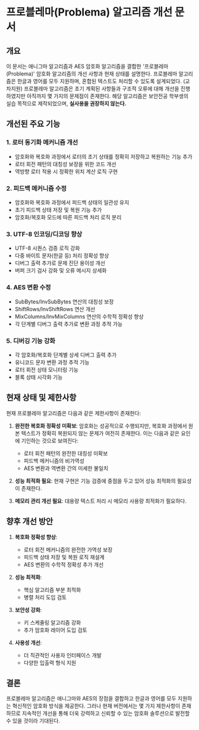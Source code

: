# 프로블레마(Problema) 알고리즘 개선 문서

## 개요
이 문서는 애니그마 알고리즘과 AES 암호화 알고리즘을 결합한 '프로블레마(Problema)' 암호화 알고리즘의 개선 사항과 현재 상태를 설명한다. 프로블레마 알고리즘은 한글과 영어를 모두 지원하며, 혼합된 텍스트도 처리할 수 있도록 설계되었다. (교차지원)
프로블레마 알고리즘은 초기 계획된 사항들과 구조적 오류에 대해 개선을 진행하였지만 아직까지 몇 가지의 문제점이 존재한다.
해당 알고리즘은 보안전공 학부생의 실습 목적으로 제작되었으며, **실사용을 권장하지 않는다.**

## 개선된 주요 기능

### 1. 로터 동기화 메커니즘 개선
- 암호화와 복호화 과정에서 로터의 초기 상태를 정확히 저장하고 복원하는 기능 추가
- 로터 회전 패턴의 대칭성 보장을 위한 코드 개선
- 역방향 로터 적용 시 정확한 위치 계산 로직 구현

### 2. 피드백 메커니즘 수정
- 암호화와 복호화 과정에서 피드백 상태의 일관성 유지
- 초기 피드백 상태 저장 및 복원 기능 추가
- 암호화/복호화 모드에 따른 피드백 처리 로직 분리

### 3. UTF-8 인코딩/디코딩 향상
- UTF-8 시퀀스 검증 로직 강화
- 다중 바이트 문자(한글 등) 처리 정확성 향상
- 디버그 출력 추가로 문제 진단 용이성 개선
- 버퍼 크기 검사 강화 및 오류 메시지 상세화

### 4. AES 변환 수정
- SubBytes/InvSubBytes 연산의 대칭성 보장
- ShiftRows/InvShiftRows 연산 개선
- MixColumns/InvMixColumns 연산의 수학적 정확성 향상
- 각 단계별 디버그 출력 추가로 변환 과정 추적 가능

### 5. 디버깅 기능 강화
- 각 암호화/복호화 단계별 상세 디버그 출력 추가
- 유니코드 문자 변환 과정 추적 기능
- 로터 회전 상태 모니터링 기능
- 블록 상태 시각화 기능

## 현재 상태 및 제한사항

현재 프로블레마 알고리즘은 다음과 같은 제한사항이 존재한다:

1. **완전한 복호화 정확성 미확보**: 암호화는 성공적으로 수행되지만, 복호화 과정에서 원본 텍스트가 정확히 복원되지 않는 문제가 여전히 존재한다. 이는 다음과 같은 요인에 기인하는 것으로 보여진다:
   - 로터 회전 패턴의 완전한 대칭성 미확보
   - 피드백 메커니즘의 비가역성
   - AES 변환과 역변환 간의 미세한 불일치

2. **성능 최적화 필요**: 현재 구현은 기능 검증에 중점을 두고 있어 성능 최적화의 필요성이 존재한다.

3. **메모리 관리 개선 필요**: 대용량 텍스트 처리 시 메모리 사용량 최적화가 필요하다.

## 향후 개선 방안

1. **복호화 정확성 향상**:
   - 로터 회전 메커니즘의 완전한 가역성 보장
   - 피드백 상태 저장 및 복원 로직 재설계
   - AES 변환의 수학적 정확성 추가 개선

2. **성능 최적화**:
   - 핵심 알고리즘 부분 최적화
   - 병렬 처리 도입 검토

3. **보안성 강화**:
   - 키 스케줄링 알고리즘 강화
   - 추가 암호화 레이어 도입 검토

4. **사용성 개선**:
   - 더 직관적인 사용자 인터페이스 개발
   - 다양한 입출력 형식 지원

## 결론

프로블레마 알고리즘은 애니그마와 AES의 장점을 결합하고 한글과 영어를 모두 지원하는 혁신적인 암호화 방식을 제공한다. 그러나 현재 버전에서는 몇 가지 제한사항이 존재하므로 지속적인 개선을 통해 더욱 강력하고 신뢰할 수 있는 암호화 솔루션으로 발전할 수 있을 것이라 기대된다.